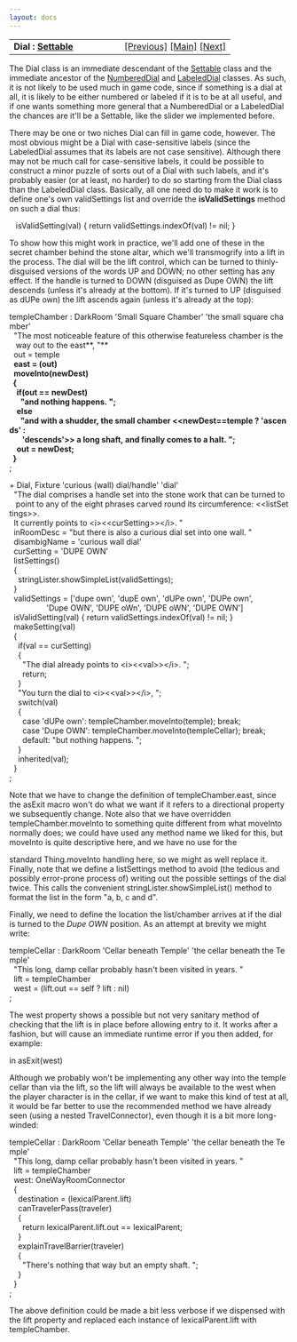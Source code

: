 ```yaml
---
layout: docs
---
```

<table width="100%" data-border="0" data-cellspacing="0"
data-cellpadding="3" data-bgcolor="#C0C0C0">
<colgroup>
<col style="width: 50%" />
<col style="width: 50%" />
</colgroup>
<tbody>
<tr>
<td style="text-align: left;"><strong>Dial : <a
href="settable.html">Settable</a><br />
</strong></td>
<td style="text-align: right;"><a href="lever.html">[Previous]</a> <a
href="generalintroduction.html">[Main]</a> <a
href="onoffcontrol.html">[Next]</a></td>
</tr>
</tbody>
</table>

  
The Dial class is an immediate descendant of the
[Settable](settable.html) class and the immediate ancestor of the
[NumberedDial](numbereddial.html) and [LabeledDial](labeleddial.html)
classes. As such, it is not likely to be used much in game code, since
if something is a dial at all, it is likely to be either numbered or
labeled if it is to be at all useful, and if one wants something more
general that a NumberedDial or a LabeledDial the chances are it'll be a
Settable, like the slider we implemented before.  
  
There may be one or two niches Dial can fill in game code, however. The
most obvious might be a Dial with case-sensitive labels (since the
LabeledDial assumes that its labels are not case sensitive). Although
there may not be much call for case-sensitive labels, it could be
possible to construct a minor puzzle of sorts out of a Dial with such
labels, and it's probably easier (or at least, no harder) to do so
starting from the Dial class than the LabeledDial class. Basically, all
one need do to make it work is to define one's own validSettings list
and override the **isValidSettings** method on such a dial thus:  
  
   isValidSetting(val) { return validSettings.indexOf(val) != nil; }  
  
To show how this might work in practice, we'll add one of these in the
secret chamber behind the stone altar, which we'll transmogrify into a
lift in the process. The dial will be the lift control, which can be
turned to thinly-disguised versions of the words UP and DOWN; no other
setting has any effect. If the handle is turned to DOWN (disguised as
Dupe OWN) the lift descends (unless it's already at the bottom). If it's
turned to UP (disguised as dUPe own) the lift ascends again (unless it's
already at the top):  
  
templeChamber : DarkRoom 'Small Square Chamber' 'the small square chamber'  
  "The most noticeable feature of this otherwise featureless chamber is the  
   way out to the east**, "**  
  out = temple  
  **east = (out)**  
  **moveInto(newDest)  
  {  
    if(out == newDest)  
      "and nothing happens. ";  
    else   
      "and with a shudder, the small chamber \<\<newDest==temple ? 'ascends' :  
       'descends'\>\> a long shaft, and finally comes to a halt. ";  
    out = newDest;  
  }**  
;  
  
+ Dial, Fixture 'curious (wall) dial/handle' 'dial'  
  "The dial comprises a handle set into the stone work that can be turned to  
   point to any of the eight phrases carved round its circumference: \<\<listSettings\>\>.  
  It currently points to \<i\>\<\<curSetting\>\>\</i\>. "  
  inRoomDesc = "but there is also a curious dial set into one wall. "  
  disambigName = 'curious wall dial'  
  curSetting = 'DUPE OWN'  
  listSettings()  
  {  
    stringLister.showSimpleList(validSettings);  
  }  
  validSettings = \['dupe own', 'dupE own', 'dUPe own', 'DUPe own',  
                 'Dupe OWN', 'DUPE oWn', 'DUPE oWN', 'DUPE OWN'\]  
  isValidSetting(val) { return validSettings.indexOf(val) != nil; }    
  makeSetting(val)  
  {  
    if(val == curSetting)  
    {  
      "The dial already points to \<i\>\<\<val\>\>\</i\>. ";  
      return;  
    }  
    "You turn the dial to \<i\>\<\<val\>\>\</i\>, ";  
    switch(val)  
    {  
      case 'dUPe own': templeChamber.moveInto(temple); break;  
      case 'Dupe OWN': templeChamber.moveInto(templeCellar); break;  
      default: "but nothing happens. ";      
    }  
    inherited(val);      
  }  
;  
  
Note that we have to change the definition of templeChamber.east, since
the asExit macro won't do what we want if it refers to a directional
property we subsequently change. Note also that we have overridden
templeChamber.moveInto to something quite different from what moveInto
normally does; we could have used any method name we liked for this, but
moveInto is quite descriptive here, and we have no use for the

standard Thing.moveInto handling here, so we might as well replace it.
Finally, note that we define a listSettings method to avoid (the tedious
and possibly error-prone process of) writing out the possible settings
of the dial twice. This calls the convenient
stringLister.showSimpleList() method to format the list in the form "a,
b, c and d".  
  
Finally, we need to define the location the list/chamber arrives at if
the dial is turned to the *Dupe OWN* position. As an attempt at brevity
we might write:  
  
templeCellar : DarkRoom 'Cellar beneath Temple' 'the cellar beneath the Temple'  
  "This long, damp cellar probably hasn't been visited in years. "  
  lift = templeChamber  
  west = (lift.out == self ? lift : nil)    
;  
  
The west property shows a possible but not very sanitary method of
checking that the lift is in place before allowing entry to it. It works
after a fashion, but will cause an immediate runtime error if you then
added, for example:  
  
in asExit(west)  
  
Although we probably won't be implementing any other way into the temple
cellar than via the lift, so the lift will always be available to the
west when the player character is in the cellar, if we want to make this
kind of test at all, it would be far better to use the recommended
method we have already seen (using a nested TravelConnector), even
though it is a bit more long-winded:  
  
templeCellar : DarkRoom 'Cellar beneath Temple' 'the cellar beneath the Temple'  
  "This long, damp cellar probably hasn't been visited in years. "  
  lift = templeChamber  
  west: OneWayRoomConnector   
  {  
    destination = (lexicalParent.lift)  
    canTravelerPass(traveler)  
    {  
      return lexicalParent.lift.out == lexicalParent;  
    }  
    explainTravelBarrier(traveler)  
    {    
      "There's nothing that way but an empty shaft. ";  
    }  
  }    
;  
  
The above definition could be made a bit less verbose if we dispensed
with the lift property and replaced each instance of lexicalParent.lift
with templeChamber.  
  
  
  
  
  
